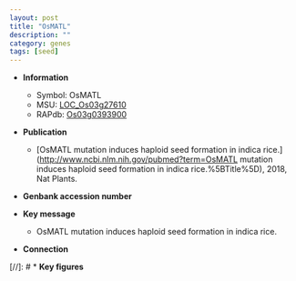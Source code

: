 ```yaml
---
layout: post
title: "OsMATL"
description: ""
category: genes
tags: [seed]
---
```


* **Information**  
    + Symbol: OsMATL  
    + MSU: [LOC_Os03g27610](http://rice.plantbiology.msu.edu/cgi-bin/ORF_infopage.cgi?orf=LOC_Os03g27610)  
    + RAPdb: [Os03g0393900](http://rapdb.dna.affrc.go.jp/viewer/gbrowse_details/irgsp1?name=Os03g0393900)  

* **Publication**  
    + [OsMATL mutation induces haploid seed formation in indica rice.](http://www.ncbi.nlm.nih.gov/pubmed?term=OsMATL mutation induces haploid seed formation in indica rice.%5BTitle%5D), 2018, Nat Plants.

* **Genbank accession number**  

* **Key message**  
    + OsMATL mutation induces haploid seed formation in indica rice.

* **Connection**  

[//]: # * **Key figures**  


